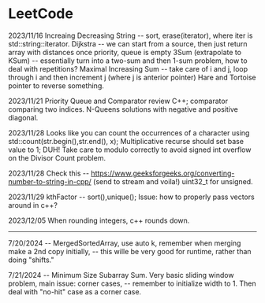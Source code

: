 # LeetCode
2023/11/16
Increaing Decreasing String -- sort, erase(iterator), where iter is std::string::iterator.
Dijkstra -- we can start from a source, then just return array with distances once priority, queue is empty
3Sum (extrapolate to KSum) -- essentially turn into a two-sum and then 1-sum problem, how to deal with
                              repetitions?
Maximal Increasing Sum -- take care of i and j, loop through i and then increment j (where j is anterior pointer)
Hare and Tortoise pointer to reverse something.

2023/11/21
Priority Queue and Comparator review C++; comparator comparing two indices. N-Queens solutions with negative and
positive diagonal.

2023/11/28
Looks like you can count the occurrences of a character using std::count(str.begin(),str.end(), x);
Multiplicative recurse should set base value to 1; DUH!
Take care to modulo correctly to avoid signed int overflow on the Divisor Count problem.

2023/11/28
Check this -- https://www.geeksforgeeks.org/converting-number-to-string-in-cpp/ (send to stream and voila!)
uint32_t for unsigned.

2023/11/29
kthFactor -- sort(),unique(); Issue: how to properly pass vectors around in c++?

2023/12/05
When rounding integers, c++ rounds down.

--------------------------------------------------------------------------------------------------------------------------------------------------------------------

7/20/2024 -- MergedSortedArray, use auto k, remember when merging make a 2nd copy initially,
          -- this wille be very good for runtime, rather than doing "shifts."
          
7/21/2024 -- Minimum Size Subarray Sum. Very basic sliding window problem, main issue: corner cases,
          -- remember to initialize width to 1. Then deal with "no-hit" case as a corner case.
